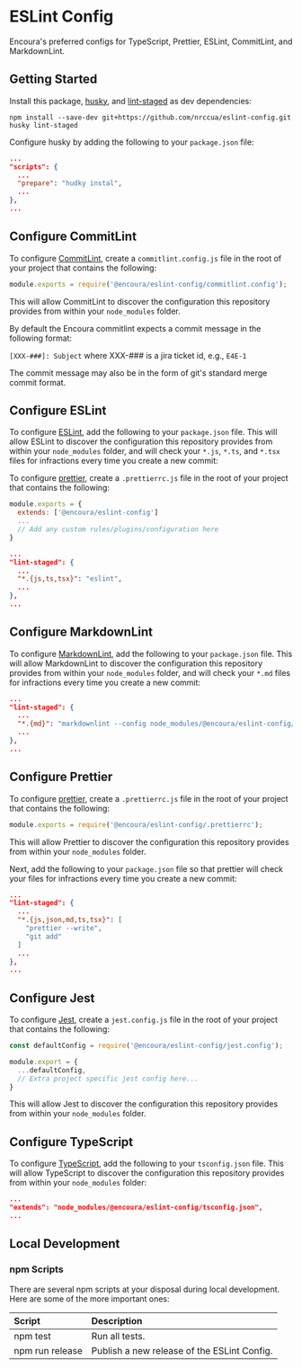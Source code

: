 # ESLint Config

Encoura's preferred configs for TypeScript, Prettier, ESLint, CommitLint, and
MarkdownLint.

## Getting Started

Install this package, [husky](https://github.com/typicode/husky), and
[lint-staged](https://github.com/okonet/lint-staged) as dev dependencies:

```shell
npm install --save-dev git+https://github.com/nrccua/eslint-config.git husky lint-staged
```

Configure husky by adding the following to your `package.json` file:

```json
...
"scripts": {
  ...
  "prepare": "hudky instal",
  ...
},
...
```

## Configure CommitLint

To configure [CommitLint](https://github.com/marionebl/commitlint), create a
`commitlint.config.js` file in the root of your project that contains the
following:

```js
module.exports = require('@encoura/eslint-config/commitlint.config');
```

This will allow CommitLint to discover the configuration this repository
provides from within your `node_modules` folder.

By default the Encoura commitlint expects a commit message in the following format:

`[XXX-###]: Subject` where XXX-### is a jira ticket id, e.g., `E4E-1`

The commit message may also be in the form of git's standard merge commit format.

## Configure ESLint

To configure [ESLint](https://eslint.org/), add the following to your
`package.json` file. This will allow ESLint to discover the configuration this
repository provides from within your `node_modules` folder, and will check
your `*.js`, `*.ts`, and `*.tsx` files for infractions every time you create a
new commit:

To configure [prettier](https://prettier.io/), create a `.prettierrc.js`
file in the root of your project that contains the following:

```js
module.exports = {
  extends: ['@encoura/eslint-config']
  ...
  // Add any custom rules/plugins/configuration here
}
```

```json
...
"lint-staged": {
  ...
  "*.{js,ts,tsx}": "eslint",
  ...
},
...
```

## Configure MarkdownLint

To configure [MarkdownLint](https://github.com/DavidAnson/markdownlint), add the
following to your `package.json` file. This will allow MarkdownLint to discover
the configuration this repository provides from within your `node_modules`
folder, and will check your `*.md` files for infractions every time you create
a new commit:

```json
...
"lint-staged": {
  ...
  "*.{md}": "markdownlint --config node_modules/@encoura/eslint-config/markdownlint.config.json",
  ...
},
...
```

## Configure Prettier

To configure [prettier](https://prettier.io/), create a `.prettierrc.js`
file in the root of your project that contains the following:

```js
module.exports = require('@encoura/eslint-config/.prettierrc');
```

This will allow Prettier to discover the configuration this repository
provides from within your `node_modules` folder.

Next, add the following to your `package.json` file so that prettier will check
your files for infractions every time you create a new commit:

```json
...
"lint-staged": {
  ...
  "*.{js,json,md,ts,tsx}": [
    "prettier --write",
    "git add"
  ]
  ...
},
...
```

## Configure Jest

To configure [Jest](https://jestjs.io/), create a `jest.config.js`
file in the root of your project that contains the following:

```js
const defaultConfig = require('@encoura/eslint-config/jest.config');

module.export = {
  ...defaultConfig,
  // Extra project specific jest config here...
} 
```

This will allow Jest to discover the configuration this repository
provides from within your `node_modules` folder.

## Configure TypeScript

To configure [TypeScript](https://www.typescriptlang.org/), add the following
to your `tsconfig.json` file. This will allow TypeScript to discover the
configuration this repository provides from within your `node_modules` folder:

```json
...
"extends": "node_modules/@encoura/eslint-config/tsconfig.json",
...
```

## Local Development

### npm Scripts

There are several npm scripts at your disposal during local development.
Here are some of the more important ones:

| Script                  | Description                                                           |
|:----------------------- |:--------------------------------------------------------------------- |
| npm test                | Run all tests.                                                        |
| npm run release         | Publish a new release of the ESLint Config.                           |
